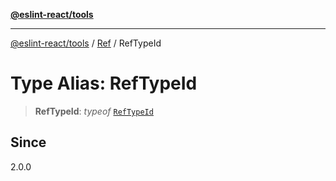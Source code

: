 [**@eslint-react/tools**](../../../README.md)

***

[@eslint-react/tools](../../../README.md) / [Ref](../README.md) / RefTypeId

# Type Alias: RefTypeId

> **RefTypeId**: *typeof* [`RefTypeId`](../variables/RefTypeId.md)

## Since

2.0.0

